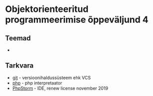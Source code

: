 # Objektorienteeritud programmeerimise õppeväljund 4
## Teemad
*
## Tarkvara
* [git](https://git-scm.com/download/win) - versioonihaldussüsteem ehk VCS
* [php](http://php.net/) - php interpretaator
* [PhpStorm](https://www.jetbrains.com/phpstorm/) - IDE, renew license november 2019